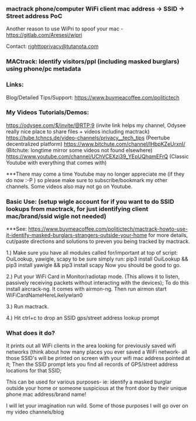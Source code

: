 ### mactrack phone/computer WiFi client mac address -> SSID -> Street address PoC

Another reason to use WiPri to spoof your mac - https://gitlab.com/Aresesi/wipri 

Contact: righttoprivacy@tutanota.com

### MACtrack: Identify visitors/ppl (including masked burglars) using phone/pc metadata

### Links:

Blog/Detailed Tips/Support:
https://www.buymeacoffee.com/politictech

### My Videos Tutorials/Demos:
https://odysee.com/$/invite/@RTP:9 (invite link helps my channel, Odysee really nice place to share files + videos including mactrack)
https://tube.tchncs.de/video-channels/privacy__tech_tips (Peertube decentralized platform)
https://www.bitchute.com/channel/IHbpKZeUrxnI/ (Bitchute: longtime mirror some videos not found elsewhere)
https://www.youtube.com/channel/UChVCEXzi39_YEpUQhqmEFrQ (Classic Youtube with everything that comes with)

***There may come a time Youtube may no longer appreciate me (if they do now :-P ) so please make sure to subscribe/bookmark my other channels. Some videos also may not go on Youtube.

### Basic Use:  (setup wigle account for if you want to do SSID lookups from mactrack, for just identifying client mac/brand/ssid wigle not needed)

***See: https://www.buymeacoffee.com/politictech/mactrack-howto-use-it-identify-masked-burglars-strangers-outside-your-home for more details, cut/paste 
    directions and solutions to preven you being tracked by mactrack.

1.) Make sure you have all modules called for/important at top of script: OuiLookup, yawigle, scapy
    to be sure simply run: pip3 install OuiLookup && pip3 install yawigle && pip3 install scapy
    Now you should be good to go.

2.) Put your WiFi Card in Monitor/radiotap mode. (This allows it to listen, passively receiving packets without interacting with the devices);
    To do this install aircrack-ng. It comes with airmon-ng. Then run airmon start WiFiCardNameHereLikelywlan0

3.) Run mactrack.

4.) Hit ctrl+c to drop an SSID gps/street address lookup prompt

### What does it do?

It prints out all WiFi clients in the area looking for previously saved wifi networks (think about how many places you ever saved a WiFi network- all those SSID's will be printed on screen with your wifi mac address pointed at it; Then the SSID prompt lets you find all records of GPS/street address locations for that SSID;

This can be used for various purposes- ie: identify a masked burglar outside your home or someone suspicious at the front door by their unique phone mac address/brand name!  

I will let your imagination run wild. Some of those purposes I will go over on my video channels/blog

